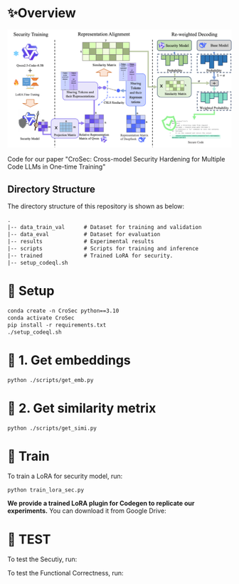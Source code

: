 # ✨Overview

![Framework](figures/Framework.png)

Code for our paper "CroSec: Cross-model Security Hardening for Multiple Code LLMs in One-time Training"

## Directory Structure

The directory structure of this repository is shown as below:

```
.
|-- data_train_val      # Dataset for training and validation 
|-- data_eval           # Dataset for evaluation
|-- results	            # Experimental results
|-- scripts             # Scripts for training and inference
|-- trained	            # Trained LoRA for security.
|-- setup_codeql.sh
```

# 🔨 Setup

```
conda create -n CroSec python==3.10
conda activate CroSec
pip install -r requirements.txt
./setup_codeql.sh
```

# 🚀 1. Get embeddings 

```
python ./scripts/get_emb.py
```

# 🚀 2. Get similarity metrix

```
python ./scripts/get_simi.py
```

# 🚀 Train

To train a LoRA for security model, run:

```
python train_lora_sec.py
```

**We provide a trained LoRA plugin for Codegen to replicate our experiments.** You can download it from Google Drive: 

# 🚀 TEST

To test the Secutiy, run:



To test the Functional Correctness, run: